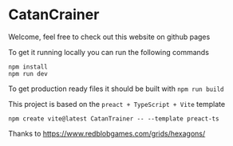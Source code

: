 # CatanCrainer

Welcome, feel free to check out this website on github pages

To get it running locally you can run the following commands
```
npm install
npm run dev
```

To get production ready files it should be built with `npm run build`

This project is based on the `preact + TypeScript + Vite` template
```
npm create vite@latest CatanTrainer -- --template preact-ts
```

Thanks to https://www.redblobgames.com/grids/hexagons/
